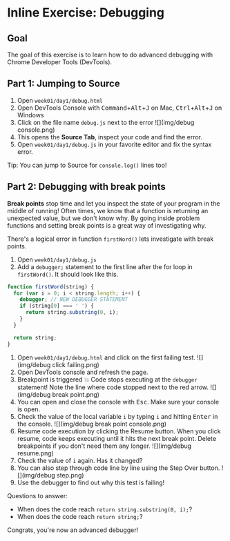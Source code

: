 # Inline Exercise: Debugging

## Goal

The goal of this exercise is to learn how to do advanced debugging with Chrome Developer Tools (DevTools).

## Part 1: Jumping to Source

1. Open `week01/day1/debug.html`
1. Open DevTools Console with <kbd>Command</kbd>+<kbd>Alt</kbd>+<kbd>J</kbd> on Mac, <kbd>Ctrl</kbd>+<kbd>Alt</kbd>+<kbd>J</kbd> on Windows
1. Click on the file name `debug.js` next to the error
  ![](img/debug console.png)
1. This opens the **Source Tab**, inspect your code and find the error.
1. Open `week01/day1/debug.js` in your favorite editor and fix the syntax error.

Tip: You can jump to Source for `console.log()` lines too!

## Part 2: Debugging with break points

**Break points** stop time and let you inspect the state of your program in the
middle of running! Often times, we know that a function is returning an unexpected
value, but we don't know why. By going inside problem functions and setting break
points is a great way of investigating why.

There's a logical error in function `firstWord()` lets investigate with
break points.

1. Open `week01/day1/debug.js`
1. Add a `debugger;` statement to the first line after the for loop in `firstWord()`. It should look like this.
  ```javascript
  function firstWord(string) {
    for (var i = 0; i < string.length; i++) {
      debugger; // NEW DEBUGGER STATEMENT
      if (string[0] === ' ') {
        return string.substring(0, i);
      }
    }

    return string;
  }
  ```
1. Open `week01/day1/debug.html` and click on the first failing test.
  ![](img/debug click failing.png)
1. Open DevTools console and refresh the page.
1. Breakpoint is triggered :boom: Code stops executing at the `debugger` statement! Note the line where code stopped next to the red arrow.
  ![](img/debug break point.png)
1. You can open and close the console with <kbd>Esc</kbd>. Make sure your console is open.
1. Check the value of the local variable `i` by typing `i` and hitting <kbd>Enter</kbd> in the console.
  ![](img/debug break point console.png)
1. Resume code execution by clicking the Resume button. When you click resume, code keeps executing until it hits the next break point. Delete breakpoints if you don't need them any longer.
  ![](img/debug resume.png)
1. Check the value of `i` again. Has it changed?
1. You can also step through code line by line using the Step Over button.
  ![](img/debug step.png)
1. Use the debugger to find out why this test is failing!

Questions to answer:

* When does the code reach `return string.substring(0, i);`?
* When does the code reach `return string;`?

Congrats, you're now an advanced debugger!
